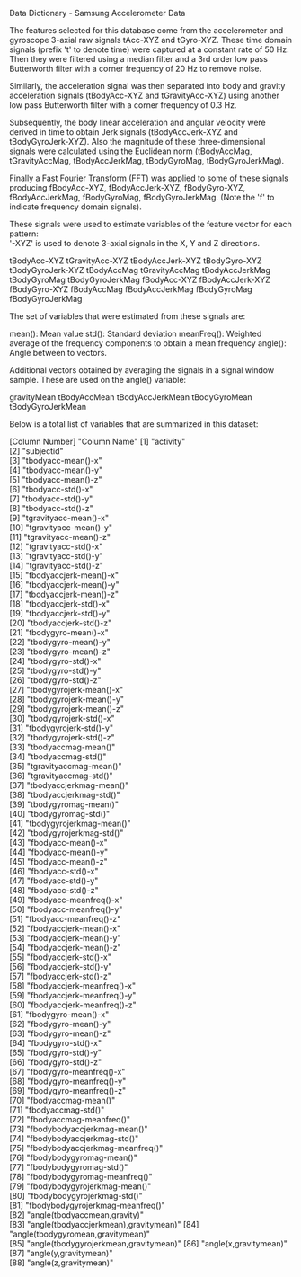 Data Dictionary - Samsung Accelerometer Data

The features selected for this database come from the accelerometer and gyroscope 3-axial raw signals tAcc-XYZ and tGyro-XYZ. 
These time domain signals (prefix 't' to denote time) were captured at a constant rate of 50 Hz. 
Then they were filtered using a median filter and a 3rd order low pass Butterworth filter with a corner frequency of 20 Hz to remove noise. 

Similarly, the acceleration signal was then separated into body and gravity acceleration signals 
(tBodyAcc-XYZ and tGravityAcc-XYZ) using another low pass Butterworth filter with a corner frequency of 0.3 Hz. 

Subsequently, the body linear acceleration and angular velocity were derived in time to obtain Jerk signals 
(tBodyAccJerk-XYZ and tBodyGyroJerk-XYZ). Also the magnitude of these three-dimensional signals were calculated 
using the Euclidean norm (tBodyAccMag, tGravityAccMag, tBodyAccJerkMag, tBodyGyroMag, tBodyGyroJerkMag). 

Finally a Fast Fourier Transform (FFT) was applied to some of these signals producing 
fBodyAcc-XYZ, fBodyAccJerk-XYZ, fBodyGyro-XYZ, fBodyAccJerkMag, fBodyGyroMag, fBodyGyroJerkMag. 
(Note the 'f' to indicate frequency domain signals). 

These signals were used to estimate variables of the feature vector for each pattern:  
'-XYZ' is used to denote 3-axial signals in the X, Y and Z directions. 

tBodyAcc-XYZ
tGravityAcc-XYZ
tBodyAccJerk-XYZ
tBodyGyro-XYZ
tBodyGyroJerk-XYZ
tBodyAccMag
tGravityAccMag
tBodyAccJerkMag
tBodyGyroMag
tBodyGyroJerkMag
fBodyAcc-XYZ
fBodyAccJerk-XYZ
fBodyGyro-XYZ
fBodyAccMag
fBodyAccJerkMag
fBodyGyroMag
fBodyGyroJerkMag

The set of variables that were estimated from these signals are: 

mean(): Mean value
std(): Standard deviation
meanFreq(): Weighted average of the frequency components to obtain a mean frequency
angle(): Angle between to vectors.

Additional vectors obtained by averaging the signals in a signal window sample. These are used on the angle() variable:

gravityMean
tBodyAccMean
tBodyAccJerkMean
tBodyGyroMean
tBodyGyroJerkMean

Below is a total list of variables that are summarized in this dataset:

[Column Number]  "Column Name"
 [1] "activity"                            
 [2] "subjectid"                           
 [3] "tbodyacc-mean()-x"                   
 [4] "tbodyacc-mean()-y"                   
 [5] "tbodyacc-mean()-z"                   
 [6] "tbodyacc-std()-x"                    
 [7] "tbodyacc-std()-y"                    
 [8] "tbodyacc-std()-z"                    
 [9] "tgravityacc-mean()-x"                
[10] "tgravityacc-mean()-y"                
[11] "tgravityacc-mean()-z"                
[12] "tgravityacc-std()-x"                 
[13] "tgravityacc-std()-y"                 
[14] "tgravityacc-std()-z"                 
[15] "tbodyaccjerk-mean()-x"               
[16] "tbodyaccjerk-mean()-y"               
[17] "tbodyaccjerk-mean()-z"               
[18] "tbodyaccjerk-std()-x"                
[19] "tbodyaccjerk-std()-y"                
[20] "tbodyaccjerk-std()-z"                
[21] "tbodygyro-mean()-x"                  
[22] "tbodygyro-mean()-y"                  
[23] "tbodygyro-mean()-z"                  
[24] "tbodygyro-std()-x"                   
[25] "tbodygyro-std()-y"                   
[26] "tbodygyro-std()-z"                   
[27] "tbodygyrojerk-mean()-x"              
[28] "tbodygyrojerk-mean()-y"              
[29] "tbodygyrojerk-mean()-z"              
[30] "tbodygyrojerk-std()-x"               
[31] "tbodygyrojerk-std()-y"               
[32] "tbodygyrojerk-std()-z"               
[33] "tbodyaccmag-mean()"                  
[34] "tbodyaccmag-std()"                   
[35] "tgravityaccmag-mean()"               
[36] "tgravityaccmag-std()"                
[37] "tbodyaccjerkmag-mean()"              
[38] "tbodyaccjerkmag-std()"               
[39] "tbodygyromag-mean()"                 
[40] "tbodygyromag-std()"                  
[41] "tbodygyrojerkmag-mean()"             
[42] "tbodygyrojerkmag-std()"              
[43] "fbodyacc-mean()-x"                   
[44] "fbodyacc-mean()-y"                   
[45] "fbodyacc-mean()-z"                   
[46] "fbodyacc-std()-x"                    
[47] "fbodyacc-std()-y"                    
[48] "fbodyacc-std()-z"                    
[49] "fbodyacc-meanfreq()-x"               
[50] "fbodyacc-meanfreq()-y"               
[51] "fbodyacc-meanfreq()-z"               
[52] "fbodyaccjerk-mean()-x"               
[53] "fbodyaccjerk-mean()-y"               
[54] "fbodyaccjerk-mean()-z"               
[55] "fbodyaccjerk-std()-x"                
[56] "fbodyaccjerk-std()-y"                
[57] "fbodyaccjerk-std()-z"                
[58] "fbodyaccjerk-meanfreq()-x"           
[59] "fbodyaccjerk-meanfreq()-y"           
[60] "fbodyaccjerk-meanfreq()-z"           
[61] "fbodygyro-mean()-x"                  
[62] "fbodygyro-mean()-y"                  
[63] "fbodygyro-mean()-z"                  
[64] "fbodygyro-std()-x"                   
[65] "fbodygyro-std()-y"                   
[66] "fbodygyro-std()-z"                   
[67] "fbodygyro-meanfreq()-x"              
[68] "fbodygyro-meanfreq()-y"              
[69] "fbodygyro-meanfreq()-z"              
[70] "fbodyaccmag-mean()"                  
[71] "fbodyaccmag-std()"                   
[72] "fbodyaccmag-meanfreq()"              
[73] "fbodybodyaccjerkmag-mean()"          
[74] "fbodybodyaccjerkmag-std()"           
[75] "fbodybodyaccjerkmag-meanfreq()"      
[76] "fbodybodygyromag-mean()"             
[77] "fbodybodygyromag-std()"              
[78] "fbodybodygyromag-meanfreq()"         
[79] "fbodybodygyrojerkmag-mean()"         
[80] "fbodybodygyrojerkmag-std()"          
[81] "fbodybodygyrojerkmag-meanfreq()"     
[82] "angle(tbodyaccmean,gravity)"         
[83] "angle(tbodyaccjerkmean),gravitymean)"
[84] "angle(tbodygyromean,gravitymean)"    
[85] "angle(tbodygyrojerkmean,gravitymean)"
[86] "angle(x,gravitymean)"                
[87] "angle(y,gravitymean)"                
[88] "angle(z,gravitymean)"  
